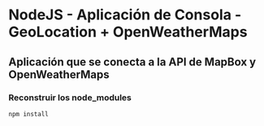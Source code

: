 # NodeJS - Aplicación de Consola - GeoLocation + OpenWeatherMaps

## Aplicación que se conecta a la API de MapBox y OpenWeatherMaps

### Reconstruir los node_modules

```
npm install
```